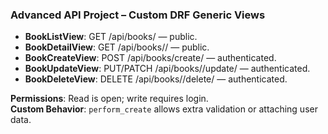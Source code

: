### Advanced API Project – Custom DRF Generic Views
- **BookListView**: GET /api/books/ — public.
- **BookDetailView**: GET /api/books/<id>/ — public.
- **BookCreateView**: POST /api/books/create/ — authenticated.
- **BookUpdateView**: PUT/PATCH /api/books/<id>/update/ — authenticated.
- **BookDeleteView**: DELETE /api/books/<id>/delete/ — authenticated.

**Permissions**: Read is open; write requires login.  
**Custom Behavior**: `perform_create` allows extra validation or attaching user data.
